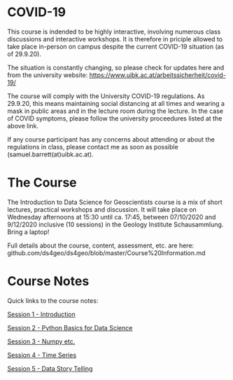 # COVID-19
This course is indended to be highly interactive, involving numerous class discussions and interactive workshops. It is therefore in priciple allowed to take place in-person on campus despite the current COVID-19 situation (as of 29.9.20).

The situation is constantly changing, so please check for updates here and from the university website: https://www.uibk.ac.at/arbeitssicherheit/covid-19/

The course will comply with the University COVID-19 regulations. As 29.9.20, this means maintaining social distancing at all times and wearing a mask in public areas and in the lecture room during the lecture. In the case of COVID symptoms, please follow the university proceedures listed at the above link.

If any course participant has any concerns about attending or about the regulations in class, please contact me as soon as possible (samuel.barrett(at)uibk.ac.at).

# The Course
The Introduction to Data Science for Geoscientists course is a mix of short lectures, practical workshops and discussion. It will take place on Wednesday afternoons at 15:30 until ca. 17:45, between 07/10/2020 and 9/12/2020 inclusive (10 sessions) in the Geology Institute Schausammlung. Bring a laptop!

Full details about the course, content, assessment, etc. are here: github.com/ds4geo/ds4geo/blob/master/Course%20Information.md



# Course Notes
Quick links to the course notes:

<a href="https://colab.research.google.com/github/ds4geo/ds4geo/blob/master/WS%202020%20Course%20Notes/Session%201.ipynb" target="_blank">Session 1 - Introduction</a>

<a href="https://colab.research.google.com/github/ds4geo/ds4geo/blob/master/WS%202020%20Course%20Notes/Session%202.ipynb" target="_blank">Session 2 - Python Basics for Data Science</a>

<a href="https://colab.research.google.com/github/ds4geo/ds4geo/blob/master/WS%202020%20Course%20Notes/Session%203.ipynb" target="_blank">Session 3 - Numpy etc.</a>

<a href="https://colab.research.google.com/github/ds4geo/ds4geo/blob/master/WS%202020%20Course%20Notes/Session%204.ipynb" target="_blank">Session 4 - Time Series</a>

<a href="https://colab.research.google.com/github/ds4geo/ds4geo/blob/master/WS%202020%20Course%20Notes/Session%205.ipynb" target="_blank">Session 5 - Data Story Telling</a>
